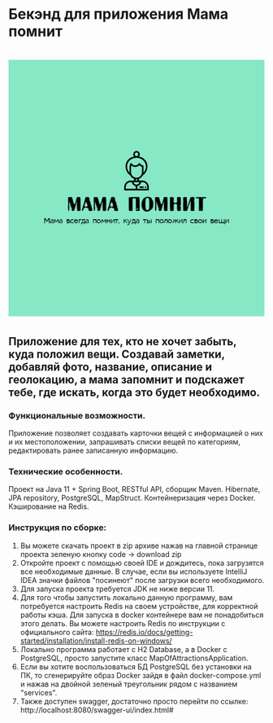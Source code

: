 # **Бекэнд для приложения Мама помнит**
# **![Логотип приложения](src/main/resources/pictures/MomRemember.png)**
## Приложение для тех, кто не хочет забыть, куда положил вещи. Создавай заметки, добавляй фото, название, описание и геолокацию, а мама запомнит и подскажет тебе, где искать, когда это будет необходимо.

### **Функциональные возможности.**

Приложение позволяет создавать карточки вещей с информацией о них и их местоположении,
запрашивать списки вещей по категориям, редактировать ранее записанную информацию.

### **Технические особенности.**

Проект на Java 11 + Spring Boot, RESTful API, сборщик Maven. Hibernate,
JPA repository, PostgreSQL, MapStruct. Контейнеризация через Docker. Кэширование на Redis.

### **Инструкция по сборке:**

1) Вы можете скачать проект в zip архиве нажав на главной странице проекта зеленую кнопку code -> download zip
2) Откройте проект с помощью своей IDE и дождитесь, пока загрузятся все необходимые данные. В случае,
   если вы используете IntelliJ IDEA значки файлов "посинеют" после загрузки всего необходимого.
3) Для запуска проекта требуется JDK не ниже версии 11.
4) Для того чтобы запустить локально данную программу, вам потребуется настроить Redis на своем устройстве, для корректной
   работы кэша. Для запуска в docker контейнере вам не понадобиться этого делать. Вы можете настроить Redis по
   инструкции с официального сайта: https://redis.io/docs/getting-started/installation/install-redis-on-windows/
5) Локально программа работает с H2 Database, а в Docker с PostgreSQL, просто запустите класс
   MapOfAttractionsApplication.
6) Если вы хотите воспользоваться БД PostgreSQL без установки на ПК, то сгенерируйте образ Docker зайдя в файл
   docker-compose.yml и нажав на двойной зеленый треугольник рядом с названием "services".
7) Также доступен swagger, достаточно просто перейти по ссылке: http://localhost:8080/swagger-ui/index.html#
